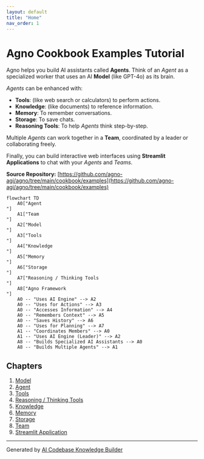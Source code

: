 ```yaml
---
layout: default
title: "Home"
nav_order: 1
---
```


# Agno Cookbook Examples Tutorial

Agno helps you build AI assistants called **Agents**. Think of an _Agent_ as a specialized worker that uses an AI **Model** (like GPT-4o) as its brain.

_Agents_ can be enhanced with:

- **Tools**: (like web search or calculators) to perform actions.
- **Knowledge**: (like documents) to reference information.
- **Memory**: To remember conversations.
- **Storage**: To save chats.
- **Reasoning Tools**: To help _Agents_ think step-by-step.

Multiple _Agents_ can work together in a **Team**, coordinated by a leader or collaborating freely.

Finally, you can build interactive web interfaces using **Streamlit Applications** to chat with your _Agents_ and _Teams_.

**Source Repository:** [https://github.com/agno-agi/agno/tree/main/cookbook/examples](https://github.com/agno-agi/agno/tree/main/cookbook/examples)

```mermaid
flowchart TD
    A0["Agent
"]
    A1["Team
"]
    A2["Model
"]
    A3["Tools
"]
    A4["Knowledge
"]
    A5["Memory
"]
    A6["Storage
"]
    A7["Reasoning / Thinking Tools
"]
    A8["Agno Framework
"]
    A0 -- "Uses AI Engine" --> A2
    A0 -- "Uses for Actions" --> A3
    A0 -- "Accesses Information" --> A4
    A0 -- "Remembers Context" --> A5
    A0 -- "Saves History" --> A6
    A0 -- "Uses for Planning" --> A7
    A1 -- "Coordinates Members" --> A0
    A1 -- "Uses AI Engine (Leader)" --> A2
    A8 -- "Builds Specialized AI Assistants --> A0
    A8 -- "Builds Multiple Agents" --> A1
```

## Chapters

1. [Model
   ](01_model_.md)
2. [Agent
   ](02_agent_.md)
3. [Tools
   ](03_tools_.md)
4. [Reasoning / Thinking Tools
   ](04_reasoning___thinking_tools_.md)
5. [Knowledge
   ](05_knowledge_.md)
6. [Memory
   ](06_memory_.md)
7. [Storage
   ](07_storage_.md)
8. [Team
   ](08_team_.md)
9. [Streamlit Application
   ](09_streamlit_application_.md)

---

Generated by [AI Codebase Knowledge Builder](https://github.com/The-Pocket/Tutorial-Codebase-Knowledge)
